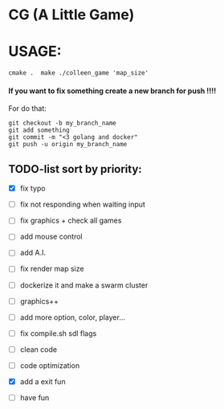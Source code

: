 CG (A Little Game)
============================
# **USAGE:**
` cmake . 
  make
  ./colleen_game 'map_size' `

#### **If you want to fix something create a new branch for push !!!!**

For do that:
```
git checkout -b my_branch_name
git add something
git commit -m "<3 golang and docker"
git push -u origin my_branch_name
```

## TODO-list sort by priority:

- [x] fix typo

- [ ] fix not responding when waiting input

- [ ] fix graphics + check all games

- [ ] add mouse control

- [ ] add A.I.

- [ ] fix render map size

- [ ] dockerize it and make a swarm cluster

- [ ] graphics++

- [ ] add more option, color, player...

- [ ] fix compile.sh sdl flags

- [ ] clean code

- [ ] code optimization

- [x] add a exit fun

- [ ] have fun
